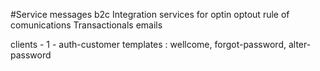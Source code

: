#Service messages b2c
Integration services for optin optout
rule of comunications
Transactionals emails

clients - 
1 - auth-customer
templates : wellcome, forgot-password, alter-password

